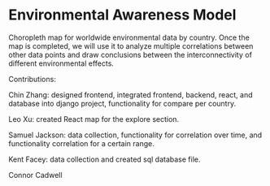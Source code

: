 # Environmental Awareness Model
Choropleth map for worldwide environmental data by country. Once the map is completed, we will use it to analyze multiple correlations between other data points and draw conclusions between the interconnectivity of different environmental effects.


Contributions:


Chin Zhang: designed frontend, integrated frontend, backend, react, and database into django project, functionality for compare per country.


Leo Xu: created React map for the explore section.


Samuel Jackson: data collection, functionality for correlation over time, and functionality correlation for a certain range. 



Kent Facey: data collection and created sql database file.



Connor Cadwell


